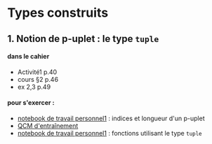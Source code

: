 # Types construits

## 1. Notion de p-uplet : le type `tuple`
#### dans le cahier
- Activité1 p.40
- cours §2 p.46
- ex 2,3 p.49
#### pour s'exercer :
* [notebook de travail personnel1]() : indices et longueur d'un p-uplet
* [QCM d'entraînement]()
* [notebook de travail personnel1]() : fonctions utilisant le type `tuple`
